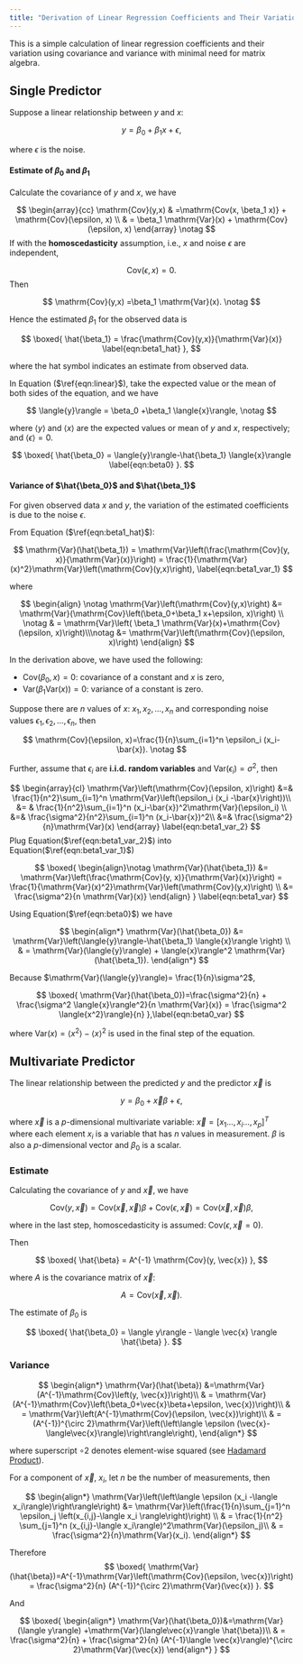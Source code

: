 ```yaml
---
title: "Derivation of Linear Regression Coefficients and Their Variation with Minimal Matrix Algebra"
---
```




This is a simple calculation of linear regression coefficients and their variation using covariance and variance with minimal need for matrix algebra.



## Single Predictor

Suppose a linear relationship between  $y$ and $x$:


$$
y = \beta_0 + \beta_1x +\epsilon,
\label{eqn:linear}
$$


where $\epsilon$ is the noise.



#### Estimate of $\beta_0$ and $\beta_1$

Calculate the covariance of $y$ and $x$, we have

$$
\begin{array}{cc}
\mathrm{Cov}(y,x) & =\mathrm{Cov(x, \beta_1 x)} + \mathrm{Cov}(\epsilon, x) \\
 & = \beta_1 \mathrm{Var}(x) + \mathrm{Cov}(\epsilon, x)
\end{array} \notag
$$
If with the **homoscedasticity** assumption, i.e.,  $x$ and noise $\epsilon$ are independent, 


$$
\mathrm{Cov}(\epsilon, x) =0.
$$
Then


$$
\mathrm{Cov}(y,x)  =\beta_1 \mathrm{Var}(x). \notag
$$


Hence the estimated $\beta_1$ for the observed data is


$$
\boxed{
\hat{\beta_1} = \frac{\mathrm{Cov}(y,x)}{\mathrm{Var}(x)}
\label{eqn:beta1_hat}
},
$$


where the hat symbol indicates an estimate from observed data.

In Equation ($\ref{eqn:linear}$), take the expected value or the mean of both sides of the equation, and we have


$$
\langle{y}\rangle = \beta_0 +\beta_1 \langle{x}\rangle, \notag
$$


where $\langle y\rangle$ and $\langle{x}\rangle$ are the expected values or mean of $y$ and $x$, respectively; and $\langle{\epsilon}\rangle=0$.




$$
\boxed{
\hat{\beta_0} = \langle{y}\rangle-\hat{\beta_1} \langle{x}\rangle \label{eqn:beta0}
}.
$$


#### Variance of $\hat{\beta_0}$ and $\hat{\beta_1}$

For given observed data $x$ and $y$, the variation of the estimated coefficients is due to the noise $\epsilon$.

From Equation ($\ref{eqn:beta1_hat}$):


$$
\mathrm{Var}(\hat{\beta_1}) = \mathrm{Var}\left(\frac{\mathrm{Cov}(y, x)}{\mathrm{Var}(x)}\right) = \frac{1}{\mathrm{Var}(x)^2}\mathrm{Var}\left(\mathrm{Cov}(y,x)\right),  \label{eqn:beta1_var_1}
$$


where


$$
\begin{align} \notag
\mathrm{Var}\left(\mathrm{Cov}(y,x)\right) &= \mathrm{Var}(\mathrm{Cov}\left(\beta_0+\beta_1 x+\epsilon, x)\right) \\ \notag
& =  \mathrm{Var}\left( \beta_1 \mathrm{Var}(x)+\mathrm{Cov}(\epsilon, x)\right)\\\notag
&= \mathrm{Var}\left(\mathrm{Cov}(\epsilon, x)\right)
\end{align}
$$


In the derivation above, we have used the following:

- $\mathrm{Cov}(\beta_0, x)=0$: covariance of a constant and $x$ is zero,
- $\mathrm{Var}\left(\beta_1\mathrm{Var}(x)\right)=0$: variance of a constant is zero.



Suppose there are $n$ values of $x$: $x_1, x_2, \ldots, x_n$ and corresponding noise values $\epsilon_1, \epsilon_2, \ldots, \epsilon_n$, then


$$
\mathrm{Cov}(\epsilon, x)=\frac{1}{n}\sum_{i=1}^n \epsilon_i (x_i-\bar{x}). \notag
$$


Further, assume that $\epsilon_i$ are **i.i.d. random variables**  and $\mathrm{Var}(\epsilon_i)=\sigma^2$, then


$$
\begin{array}{cl}
\mathrm{Var}\left(\mathrm{Cov}(\epsilon, x)\right) &=& 
\frac{1}{n^2}\sum_{i=1}^n \mathrm{Var}\left(\epsilon_i (x_i -\bar{x}\right))\\
&= & \frac{1}{n^2}\sum_{i=1}^n (x_i-\bar{x})^2\mathrm{Var}(\epsilon_i) \\
&=& \frac{\sigma^2}{n^2}\sum_{i=1}^n (x_i-\bar{x})^2\\
&=& \frac{\sigma^2}{n}\mathrm{Var}(x)
\end{array}
\label{eqn:beta1_var_2}
$$
Plug Equation($\ref{eqn:beta1_var_2}$) into Equation($\ref{eqn:beta1_var_1}$)


$$
\boxed{
\begin{align}\notag
\mathrm{Var}(\hat{\beta_1}) &= \mathrm{Var}\left(\frac{\mathrm{Cov}(y, x)}{\mathrm{Var}(x)}\right) = \frac{1}{\mathrm{Var}(x)^2}\mathrm{Var}\left(\mathrm{Cov}(y,x)\right) \\ 
&= \frac{\sigma^2}{n \mathrm{Var}(x)} 
\end{align}
}
\label{eqn:beta1_var}
$$


Using Equation($\ref{eqn:beta0}$) we have


$$
\begin{align*}
\mathrm{Var}(\hat{\beta_0}) &= \mathrm{Var}\left(\langle{y}\rangle-\hat{\beta_1} \langle{x}\rangle \right) \\
& = \mathrm{Var}(\langle{y}\rangle) + \langle{x}\rangle^2 \mathrm{Var}(\hat{\beta_1}).
\end{align*}
$$


Because $\mathrm{Var}(\langle{y}\rangle)= \frac{1}{n}\sigma^2$, 


$$
\boxed{
\mathrm{Var}(\hat{\beta_0})=\frac{\sigma^2}{n} + \frac{\sigma^2 \langle{x}\rangle^2}{n \mathrm{Var}(x)} = \frac{\sigma^2 \langle{x^2}\rangle}{n}
},\label{eqn:beta0_var}
$$


where $\mathrm{Var}(x) = \langle{x^2}\rangle- \langle{x}\rangle^2$ is used in the final step of the equation. 



## Multivariate Predictor

The linear relationship between the predicted $y$ and the predictor $\vec{x}$ is


$$
y = \beta_0 + \vec{x}\beta +\epsilon,
$$

where $\vec{x}$ is a $p$-dimensional multivariate variable: $\vec{x} = \left[ x_1\ldots,x_i\ldots,x_p\right]^T$ where each element $x_i$ is a variable that has $n$ values in measurement. $\beta$ is also a $p$-dimensional vector and $\beta_0$ is a scalar.

### Estimate

Calculating the covariance of $y$ and $\vec{x}$, we have

$$
\mathrm{Cov}(y,\vec{x}) = \mathrm{Cov}(\vec{x}, \vec{x})\beta+\mathrm{Cov}(\epsilon, \vec{x}) = \mathrm{Cov}(\vec{x}, \vec{x})\beta,
$$


where in the last step, homoscedasticity is assumed: $\mathrm{Cov}(\epsilon, \vec{x}=0)$.

Then 


$$
\boxed{
\hat{\beta} = A^{-1} \mathrm{Cov}(y, \vec{x})
},
$$


where $A$ is the covariance matrix of $\vec{x}$:


$$
A  = \mathrm{Cov}(\vec{x}, \vec{x}).
$$


The estimate of $\beta_0$ is


$$
\boxed{
\hat{\beta_0} = \langle y\rangle - \langle \vec{x} \rangle \hat{\beta}
}.
$$

### Variance


$$
\begin{align*}
\mathrm{Var}(\hat{\beta}) &=\mathrm{Var}(A^{-1}\mathrm{Cov}\left(y, \vec{x})\right)\\
& = \mathrm{Var}(A^{-1}\mathrm{Cov}\left(\beta_0+\vec{x}\beta+\epsilon, \vec{x})\right)\\
& =  \mathrm{Var}\left(A^{-1}\mathrm{Cov}(\epsilon, \vec{x})\right)\\
& = (A^{-1})^{\circ 2}\mathrm{Var}\left(\left\langle \epsilon (\vec{x}-\langle\vec{x}\rangle)\right\rangle\right),
\end{align*}
$$


where superscript $\circ 2$ denotes element-wise squared (see [Hadamard Product](https://en.wikipedia.org/wiki/Hadamard_product_(matrices))).

For a component of $\vec{x}$,  $x_i$, let $n$ be the number of measurements, then 


$$
\begin{align*}
\mathrm{Var}\left(\left\langle \epsilon (x_i -\langle x_i\rangle)\right\rangle\right) &= \mathrm{Var}\left(\frac{1}{n}\sum_{j=1}^n \epsilon_j \left(x_{i,j}-\langle x_i \rangle\right)\right) \\
& = \frac{1}{n^2} \sum_{j=1}^n (x_{i,j}-\langle x_i\rangle)^2\mathrm{Var}(\epsilon_j)\\
& = \frac{\sigma^2}{n}\mathrm{Var}(x_i).
\end{align*}
$$


Therefore 
$$
\boxed{
\mathrm{Var}(\hat{\beta})=A^{-1}\mathrm{Var}\left(\mathrm{Cov}(\epsilon, \vec{x})\right) = \frac{\sigma^2}{n} (A^{-1})^{\circ 2}\mathrm{Var}(\vec{x})
}.
$$


And


$$
\boxed{
\begin{align*}
\mathrm{Var}(\hat{\beta_0})&=\mathrm{Var}(\langle y\rangle) +\mathrm{Var}(\langle\vec{x}\rangle \hat{\beta})\\
& = \frac{\sigma^2}{n} + \frac{\sigma^2}{n} (A^{-1}\langle \vec{x}\rangle)^{\circ 2}\mathrm{Var}(\vec{x})
\end{align*}
}
$$
